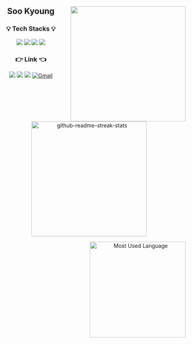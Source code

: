 <div align="center">
 <!-- <img align="right" alt="trondi's wakatime stats" src="https://github-readme-stats.vercel.app/api?username=trondi&show_icons=true&theme=transparent" width="300px" /> -->

<img align="right" src="https://github-readme-stats.vercel.app/api?username=trondi" width="300px" />

## Soo Kyoung

### 💡 Tech Stacks 💡

<div align="center">
    <img src="https://img.shields.io/badge/JavaScript-F7DF1E?style=flat-square&logo=JavaScript&logoColor=white"/>
    <img src="https://img.shields.io/badge/React-61DAFB?style=flat-square&logo=React&logoColor=white"/>
    <img src="https://img.shields.io/badge/TypeScript-3178C6?style=flat-square&logo=TypeScript&logoColor=white"/>
    <img src="https://img.shields.io/badge/Redux-3178C6?style=flat-square&logo=Redux&logoColor=white"/>
    <!-- <img src="https://img.shields.io/badge/Node.js-339933?style=flat-square&logo=Node.js&logoColor=white"/>
    <img src="https://img.shields.io/badge/MongoDB-47A248?style=flat-square&logo=MongoDB&logoColor=white"/> -->
    <br />
   
<h3> 👉 Link 👈</h3>

<a href="https://github.com/trondi" target="_blank"><img src="https://img.shields.io/badge/TIL-ffff00?style=flat-square&logo=Github&logoColor=white"  /></a>
<a href="https://github.com/trondi" target="_blank"><img src="https://img.shields.io/badge/Github-ffff?style=flat-square&logo=Github&logoColor=white"  /></a>
<a href="https://trond-soo.tistory.com/" target="_blank"><img src="https://img.shields.io/badge/Blog-ff5722?style=flat-square&logo=Blogger&logoColor=white"  /></a>
<a href="mailto:trond746@gmail.com" target="_blank"><img src="https://img.shields.io/badge/Gmail-D14836?style=flat-square&logo=gmail&logoColor=white"  alt="Gmail" /></a>
<img alt="github-readme-streak-stats " src="https://github-readme-streak-stats.herokuapp.com/?user=trondi&theme=tokyonight" width="300px" />

</div>

<img align="right" alt="Most Used Language" src="https://github-readme-stats.vercel.app/api/top-langs/?username=trondi&layout=compact" width="250" />

</div>
